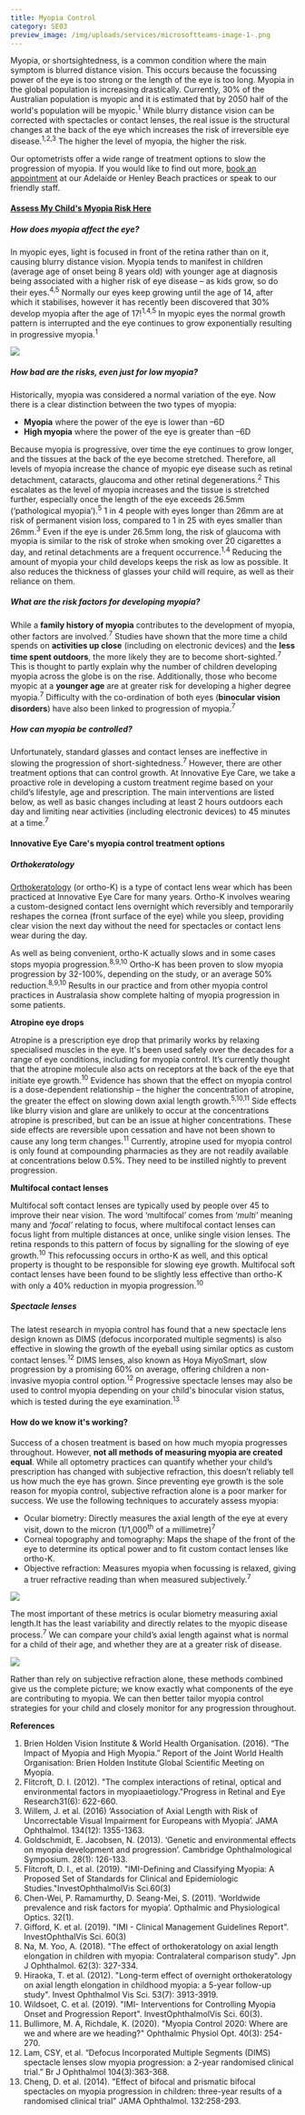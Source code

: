 ```yaml
---
title: Myopia Control
category: SE03
preview_image: /img/uploads/services/microsoftteams-image-1-.png
---
```

<div class="employee-heading">

<p>Myopia, or shortsightedness, is a common condition where the main symptom is blurred distance vision. This occurs because the focussing power of the eye is too strong or the length of the eye is too long. Myopia in the global population is increasing drastically. Currently, 30% of the Australian population is myopic and it is estimated that by 2050 half of the world's population will be myopic.<sup>1</sup> While blurry distance vision can be corrected with spectacles or contact lenses, the real issue is the structural changes at the back of the eye which increases the risk of irreversible eye disease.<sup>1,2,3</sup> The higher the level of myopia, the higher the risk.</p>

Our optometrists offer a wide range of treatment options to slow the progression of myopia. If you would like to find out more, <a href="/what-we-do/eye-exam">book an appointment</a>[](applewebdata://AF469C8E-E359-4440-AFC6-77B40F773E15/what-we-do/eye-exam) at our Adelaide or Henley Beach practices or speak to our friendly staff.

<p><h4><a href="https://mykidsvision.org/" target="_blank">Assess My Child's Myopia Risk Here</a></h4></p>
</div>

##### **How does myopia affect the eye?**

In myopic eyes, light is focused in front of the retina rather than on it, causing blurry distance vision. Myopia tends to manifest in children (average age of onset being 8 years old) with younger age at diagnosis being associated with a higher risk of eye disease – as kids grow, so do their eyes.<sup>4,5</sup> Normally our eyes keep growing until the age of 14, after which it stabilises, however it has recently been discovered that 30% develop myopia after the age of 17!<sup>1,4,5</sup> In myopic eyes the normal growth pattern is interrupted and the eye continues to grow exponentially resulting in progressive myopia.<sup>1</sup>

![](/img/uploads/myopia2.png)

##### **How bad are the risks, even just for low myopia?**

Historically, myopia was considered a normal variation of the eye. Now there is a clear distinction between the two types of myopia:

* **Myopia** where the power of the eye is lower than –6D
* **High myopia** where the power of the eye is greater than –6D

Because myopia is progressive, over time the eye continues to grow longer, and the tissues at the back of the eye become stretched. Therefore, all levels of myopia increase the chance of myopic eye disease such as retinal detachment, cataracts, glaucoma and other retinal degenerations.<sup>2</sup> This escalates as the level of myopia increases and the tissue is stretched further, especially once the length of the eye exceeds 26.5mm (‘pathological myopia’).<sup>5</sup> 1 in 4 people with eyes longer than 26mm are at risk of permanent vision loss, compared to 1 in 25 with eyes smaller than 26mm.<sup>3</sup> Even if the eye is under 26.5mm long, the risk of glaucoma with myopia is similar to the risk of stroke when smoking over 20 cigarettes a day, and retinal detachments are a frequent occurrence.<sup>1,4</sup> Reducing the amount of myopia your child develops keeps the risk as low as possible. It also reduces the thickness of glasses your child will require, as well as their reliance on them.

##### **What are the risk factors for developing myopia?**

While a **family history of myopia** contributes to the development of myopia, other factors are involved.<sup>7</sup> Studies have shown that the more time a child spends on **activities up close** (including on electronic devices) and the **less time spent outdoors**, the more likely they are to become short-sighted.<sup>7</sup> This is thought to partly explain why the number of children developing myopia across the globe is on the rise. Additionally, those who become myopic at a **younger age** are at greater risk for developing a higher degree myopia.<sup>7</sup> Difficulty with the co-ordination of both eyes (**binocular vision disorders**) have also been linked to progression of myopia.<sup>7</sup>

##### **How can myopia be controlled?**

Unfortunately, standard glasses and contact lenses are ineffective in slowing the progression of short-sightedness.<sup>7</sup> However, there are other treatment options that can control growth. At Innovative Eye Care, we take a proactive role in developing a custom treatment regime based on your child’s lifestyle, age and prescription. The main interventions are listed below, as well as basic changes including at least 2 hours outdoors each day and limiting near activities (including electronic devices) to 45 minutes at a time.<sup>7</sup>

#### **Innovative Eye Care's myopia control treatment options**

##### **Orthokeratology**

[Orthokeratology](applewebdata://AF469C8E-E359-4440-AFC6-77B40F773E15/what-we-do/orthokeratology-corneal-reshaping) (or ortho-K) is a type of contact lens wear which has been practiced at Innovative Eye Care for many years. Ortho-K involves wearing a custom-designed contact lens overnight which reversibly and temporarily reshapes the cornea (front surface of the eye) while you sleep, providing clear vision the next day without the need for spectacles or contact lens wear during the day.

As well as being convenient, ortho-K actually slows and in some cases stops myopia progression.<sup>8,9,10</sup> Ortho-K has been proven to slow myopia progression by 32-100%, depending on the study, or an average 50% reduction.<sup>8,9,10</sup> Results in our practice and from other myopia control practices in Australasia show complete halting of myopia progression in some patients.

**Atropine eye drops**

Atropine is a prescription eye drop that primarily works by relaxing specialised muscles in the eye. It's been used safely over the decades for a range of eye conditions, including for myopia control. It’s currently thought that the atropine molecule also acts on receptors at the back of the eye that initiate eye growth.<sup>10</sup> Evidence has shown that the effect on myopia control is a dose-dependent relationship – the higher the concentration of atropine, the greater the effect on slowing down axial length growth.<sup>5,10,11</sup> Side effects like blurry vision and glare are unlikely to occur at the concentrations atropine is prescribed, but can be an issue at higher concentrations. These side effects are reversible upon cessation and have not been shown to cause any long term changes.<sup>11</sup> Currently, atropine used for myopia control is only found at compounding pharmacies as they are not readily available at concentrations below 0.5%. They need to be instilled nightly to prevent progression.

**Multifocal contact lenses**

Multifocal soft contact lenses are typically used by people over 45 to improve their near vision. The word ‘multifocal’ comes from ‘*multi’* meaning many and ‘*focal’* relating to focus, where multifocal contact lenses can focus light from multiple distances at once, unlike single vision lenses. The retina responds to this pattern of focus by signalling for the slowing of eye growth.<sup>10</sup> This refocussing occurs in ortho-K as well, and this optical property is thought to be responsible for slowing eye growth. Multifocal soft contact lenses have been found to be slightly less effective than ortho-K with only a 40% reduction in myopia progression.<sup>10</sup>

##### Spectacle lenses

The latest research in myopia control has found that a new spectacle lens design known as DIMS (defocus incorporated multiple segments) is also effective in slowing the growth of the eyeball using similar optics as custom contact lenses.<sup>12</sup> DIMS lenses, also known as Hoya MiyoSmart, slow progression by a promising 60% on average, offering children a non-invasive myopia control option.<sup>12</sup> Progressive spectacle lenses may also be used to control myopia depending on your child's binocular vision status, which is tested during the eye examination.<sup>13</sup>

#### **How do we know it's working?**

Success of a chosen treatment is based on how much myopia progresses throughout. However, **not all methods of measuring myopia are created equal**. While all optometry practices can quantify whether your child’s prescription has changed with subjective refraction, this doesn’t reliably tell us how much the eye has grown. Since preventing eye growth is the sole reason for myopia control, subjective refraction alone is a poor marker for success. We use the following techniques to accurately assess myopia:

* Ocular biometry: Directly measures the axial length of the eye at every visit, down to the micron (1/1,000<sup>th</sup> of a millimetre)<sup>7</sup>
* Corneal topography and tomography: Maps the shape of the front of the eye to determine its optical power and to fit custom contact lenses like ortho-K.
* Objective refraction: Measures myopia when focussing is relaxed, giving a truer refractive reading than when measured subjectively.<sup>7</sup>

![](/img/uploads/measurementds.png)

The most important of these metrics is ocular biometry measuring axial length.It has the least variability and directly relates to the myopic disease process.<sup>7</sup> We can compare your child’s axial length against what is normal for a child of their age, and whether they are at a greater risk of disease.

![](/img/uploads/axial-length-chart.png)

Rather than rely on subjective refraction alone, these methods combined give us the complete picture; we know exactly what components of the eye are contributing to myopia. We can then better tailor myopia control strategies for your child and closely monitor for any progression throughout.

**References**

1. Brien Holden Vision Institute & World Health Organisation. (2016). “The Impact of Myopia and High Myopia.” Report of the Joint World Health Organisation: Brien Holden Institute Global Scientific Meeting on Myopia.
2. Flitcroft, D. I. (2012). "The complex interactions of retinal, optical and environmental factors in myopiaaetiology."Progress in Retinal and Eye Research31(6): 622-660.
3. Willem, J. et al. (2016) ‘Association of Axial Length with Risk of Uncorrectable Visual Impairment for Europeans with Myopia’. JAMA Ophthalmol. 134(12): 1355-1363.
4. Goldschmidt, E. Jacobsen, N. (2013). ‘Genetic and environmental effects on myopia development and progression’. Cambridge Ophthalmological Symposium. 28(1): 126-133.
5. Flitcroft, D. I., et al. (2019). "IMI-Defining and Classifying Myopia: A Proposed Set of Standards for Clinical and Epidemiologic Studies."InvestOphthalmolVis Sci.60(3)
6. Chen-Wei, P. Ramamurthy, D. Seang-Mei, S. (2011). ‘Worldwide prevalence and risk factors for myopia’. Opthalmic and Physiological Optics. 32(1).
7. Gifford, K. et al. (2019). "IMI - Clinical Management Guidelines Report". InvestOphthalVis Sci. 60(3)
8. Na, M. Yoo, A. (2018). "The effect of orthokeratology on axial length elongation in children with myopia: Contralateral comparison study". Jpn J Ophthalmol. 62(3): 327-334.
9. Hiraoka, T. et al. (2012). "Long-term effect of overnight orthokeratology on axial length elongation in childhood myopia: a 5-year follow-up study". Invest Ophthalmol Vis Sci. 53(7): 3913-3919.
10. Wildsoet, C. et al. (2019). "IMI- Interventions for Controlling Myopia Onset and Progression Report". InvestOphthalmolVis Sci. 60(3).
11. Bullimore, M. A, Richdale, K. (2020). "Myopia Control 2020: Where are we and where are we heading?" Ophthalmic Physiol Opt. 40(3): 254-270.
12. Lam, CSY, et al. “Defocus Incorporated Multiple Segments (DIMS) spectacle lenses slow myopia progression: a 2-year randomised clinical trial.” Br J Ophthalmol 104(3):363-368.
13. Cheng, D. et al. (2014). "Effect of bifocal and prismatic bifocal spectacles on myopia progression in children: three-year results of a randomised clinical trial" JAMA Ophthalmol. 132:258-293.